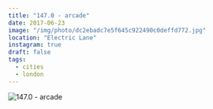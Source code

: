 ```yaml
---
title: "147.0 - arcade"
date: 2017-06-23
image: "/img/photo/dc2ebadc7e5f645c922490c0deffd772.jpg"
location: "Electric Lane"
instagram: true
draft: false
tags:
  - cities
  - london
---
```


![147.0 - arcade](/img/photo/dc2ebadc7e5f645c922490c0deffd772.jpg)
